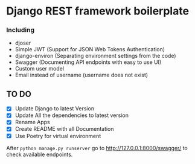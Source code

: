 # Django REST framework boilerplate

### Including

- djoser
- Simple JWT (Support for JSON Web Tokens Authentication)
- django-environ (Separating environment settings from the code)
- Swagger (Documenting API endpoints with easy to use UI)
- Custom user model
- Email instead of username (username does not exist)

## TO DO

- [x] Update Django to latest Version
- [x] Update All the dependencies to latest version
- [x] Rename Apps
- [x] Create README with all Documentation
- [x] Use Poetry for virtual environment

After `python manage.py runserver` go to <http://127.0.0.1:8000/swagger/> to check available endpoints.
